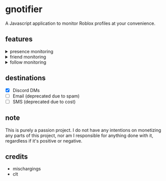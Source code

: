 # gnotifier
A Javascript application to monitor Roblox profiles at your convenience.

## features
<details>
  <summary>presence monitoring</summary>
  
  - [x] Detects when a user goes **online / offline**
  - [x] Detects when a user **joins a game** (includes name, place ID, and join link)
  - [x] Detects when a user **leaves a game**
  - [x] Detects when a user’s **last location updates**
  - [x] Detects when a user plays in a **private game (joins off)**
</details>
<details>
  <summary>friend monitoring</summary>
  
  - [x] Detects when a user **adds a new friend**
  - [x] Detects when a user **removes a friend**
</details>
<details>
  <summary>follow monitoring</summary>
  
  - [x] Detects when a user **follows someone**
  - [x] Detects when a user **unfollows someone**
  - [ ] Detects when a user **gets followed** (soon)
  - [ ] Detects when a user **gets unfollowed** (soon)
</details>

## destinations
- [x] Discord DMs
- [ ] Email (deprecated due to spam)
- [ ] SMS (deprecated due to cost)

## note
This is purely a passion project. I do not have any intentions on monetizing any parts of this project, nor am I responsible for anything done with it, regardless if it's positive or negative.

## credits
* mischargings
* clt
